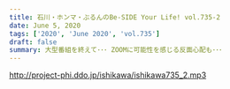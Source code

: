 ```yaml
---
title: 石川・ホンマ・ぶるんのBe-SIDE Your Life! vol.735-2
date: June 5, 2020
tags: ['2020', 'June 2020', 'vol.735']
draft: false
summary: 大型番組を終えて･･･ ZOOMに可能性を感じる反面心配も･･･
---
```


http://project-phi.ddo.jp/ishikawa/ishikawa735_2.mp3